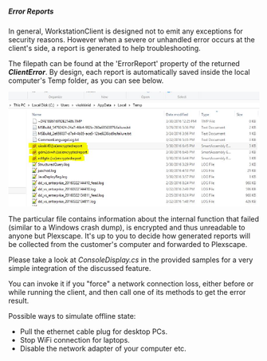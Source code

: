 ##### Error Reports

In general, WorkstationClient is designed not to emit any exceptions for security reasons.
However when a severe or unhandled error occurs at the client's side, a report is generated to help troubleshooting.

The filepath can be found at the 'ErrorReport' property of the returned **_ClientError_**.
By design, each report is automatically saved inside the local computer's Temp folder, as you can see below.

![alt text](https://github.com/vkokkinid/WorkstationClient.1.2.0/blob/master/generated_error_reports.jpg "Error reports at the local Temp folder")

The particular file contains information about the internal function that failed (similar to a Windows crash dump), is encrypted and thus unreadable to anyone but Plexscape.
It's up to you to decide how generated reports will be collected from the customer's computer and forwarded to Plexscape.

Please take a look at *ConsoleDisplay.cs* in the provided samples for a very simple integration of the discussed feature.

You can invoke it if you "force" a network connection loss, either before or while running the client, and then call one of its methods to get the error result.

Possible ways to simulate offline state:
- Pull the ethernet cable plug for desktop PCs.
- Stop WiFi connection for laptops.
- Disable the network adapter of your computer etc.

